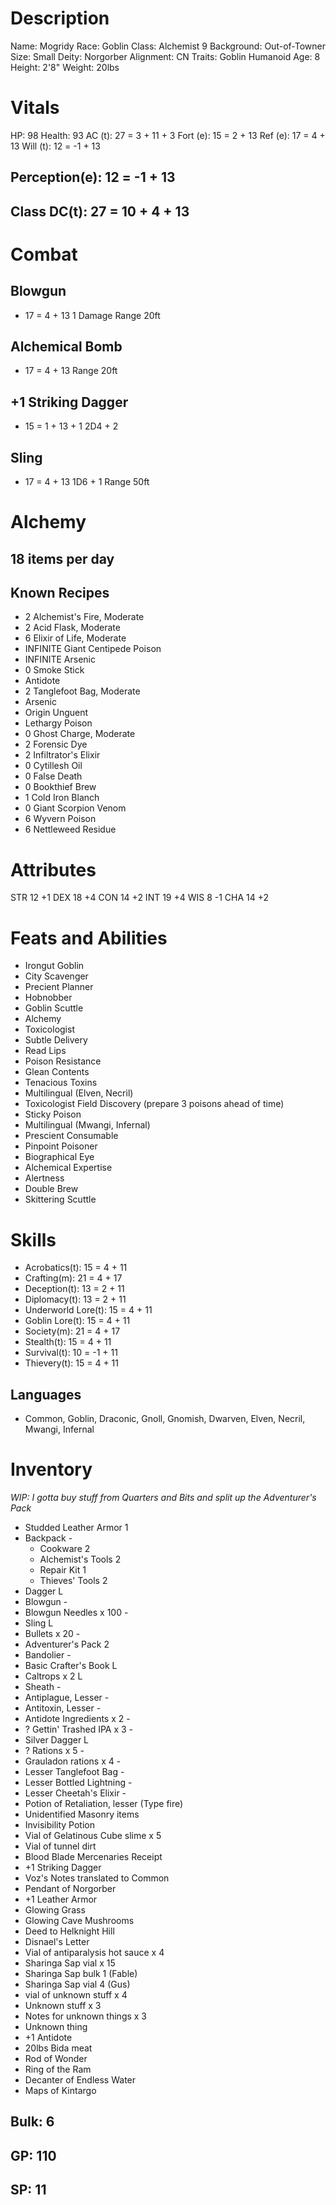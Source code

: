 <!-- markdownlint-disable MD004 -->
<!-- markdownlint-disable MD024 -->
<!-- markdownlint-disable MD025 -->
<!-- markdownlint-disable MD030 -->
<!-- markdownlint-disable MD036 -->

# Description

 Name:       Mogridy
 Race:       Goblin
 Class:      Alchemist 9
 Background: Out-of-Towner
 Size:       Small
 Deity:      Norgorber
 Alignment:  CN
 Traits:     Goblin Humanoid
 Age:        8
 Height:     2'8"
 Weight:     20lbs

# Vitals

 HP:       98
 Health:   93
 AC (t):   27 = 3 + 11 + 3
 Fort (e): 15 =  2 + 13
 Ref (e):  17 =  4 + 13
 Will (t): 12 = -1 + 13

## Perception(e): 12 = -1 + 13

## Class DC(t): 27 = 10 + 4 + 13

# Combat

## Blowgun

+ 17 = 4 + 13
 1 Damage
 Range 20ft

## Alchemical Bomb

+ 17 = 4 + 13
 Range 20ft

## +1 Striking Dagger

+ 15 = 1 + 13 + 1
 2D4 + 2

## Sling

+ 17 = 4 + 13
 1D6 + 1
 Range 50ft

# Alchemy

## 18 items per day

## Known Recipes

- 2 Alchemist's Fire, Moderate
- 2 Acid Flask, Moderate
- 6 Elixir of Life, Moderate
-   INFINITE Giant Centipede Poison
-   INFINITE Arsenic
- 0 Smoke Stick
-   Antidote
- 2 Tanglefoot Bag, Moderate
-   Arsenic
-   Origin Unguent
-   Lethargy Poison
- 0 Ghost Charge, Moderate
- 2 Forensic Dye
- 2 Infiltrator's Elixir
- 0 Cytillesh Oil
- 0 False Death
- 0 Bookthief Brew
- 1 Cold Iron Blanch
- 0 Giant Scorpion Venom
- 6 Wyvern Poison
- 6 Nettleweed Residue

# Attributes

STR 12 +1
DEX 18 +4
CON 14 +2
INT 19 +4
WIS 8  -1
CHA 14 +2

# Feats and Abilities

- Irongut Goblin
- City Scavenger
- Precient Planner
- Hobnobber
- Goblin Scuttle
- Alchemy
- Toxicologist
- Subtle Delivery
- Read Lips
- Poison Resistance
- Glean Contents
- Tenacious Toxins
- Multilingual (Elven, Necril)
- Toxicologist Field Discovery (prepare 3 poisons ahead of time)
- Sticky Poison
- Multilingual (Mwangi, Infernal)
- Prescient Consumable
- Pinpoint Poisoner
- Biographical Eye
- Alchemical Expertise
- Alertness
- Double Brew
- Skittering Scuttle

# Skills

- Acrobatics(t):      15 =  4 + 11
- Crafting(m):        21 =  4 + 17
- Deception(t):       13 =  2 + 11
- Diplomacy(t):       13 =  2 + 11
- Underworld Lore(t): 15 =  4 + 11
- Goblin Lore(t):     15 =  4 + 11
- Society(m):         21 =  4 + 17
- Stealth(t):         15 =  4 + 11
- Survival(t):        10 = -1 + 11
- Thievery(t):        15 =  4 + 11

## Languages

- Common, Goblin, Draconic, Gnoll, Gnomish, Dwarven, Elven, Necril, Mwangi, Infernal

# Inventory

*WIP: I gotta buy stuff from Quarters and Bits and split up the Adventurer's Pack*

- Studded Leather Armor     1
- Backpack                  -
  - Cookware                2
  - Alchemist's Tools       2
  - Repair Kit              1
  - Thieves' Tools          2
- Dagger                    L
- Blowgun                   -
- Blowgun Needles x 100     -
- Sling                     L
- Bullets x 20              -
- Adventurer's Pack         2
- Bandolier                 -
- Basic Crafter's Book      L
- Caltrops x 2              L
- Sheath                    -
- Antiplague, Lesser        -
- Antitoxin, Lesser         -
- Antidote Ingredients x 2  -
- ? Gettin' Trashed IPA x 3 -
- Silver Dagger             L
- ? Rations x 5             -
- Grauladon rations x 4     -
- Lesser Tanglefoot Bag     -
- Lesser Bottled Lightning  -
- Lesser Cheetah's Elixir   -
- Potion of Retaliation, lesser (Type fire)
- Unidentified Masonry items
- Invisibility Potion
- Vial of Gelatinous Cube slime x 5
- Vial of tunnel dirt
- Blood Blade Mercenaries Receipt
- +1 Striking Dagger
- Voz's Notes translated to Common
- Pendant of Norgorber
- +1 Leather Armor
- Glowing Grass
- Glowing Cave Mushrooms
- Deed to Helknight Hill
- Disnael's Letter
- Vial of antiparalysis hot sauce x 4
- Sharinga Sap vial x 15
- Sharinga Sap bulk 1 (Fable)
- Sharinga Sap vial 4 (Gus)
- vial of unknown stuff x 4
- Unknown stuff x 3
- Notes for unknown things x 3
- Unknown thing
- +1 Antidote
- 20lbs Bida meat
- Rod of Wonder
- Ring of the Ram
- Decanter of Endless Water
- Maps of Kintargo


## Bulk: 6

## GP: 110

## SP: 11
